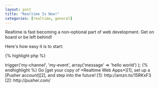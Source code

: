 ```yaml
---
layout: post
title: "Realtime Is Now!"
categories: [realtime, general]
---
```


Realtime is fast becoming a non-optional part of web development. Get on board or 
be left behind!

Here's how easy it is to start:

{% highlight php %}
<?php

require('Pusher.php');

$pusher = new Pusher($key, $secret, $app_id);
$pusher->trigger('my-channel', 'my-event', array('message' => 'hello world') );

{% endhighlight %}

Go [get your copy of *Realtime Web Apps*][1], set up a [Pusher account][2], and 
step into the future!

[1]: http://amzn.to/15RKxF3
[2]: http://pusher.com/


